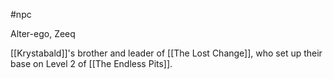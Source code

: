 #npc 

Alter-ego, Zeeq

[[Krystabald]]'s brother and leader of [[The Lost Change]], who set up their base on Level 2 of [[The Endless Pits]].
